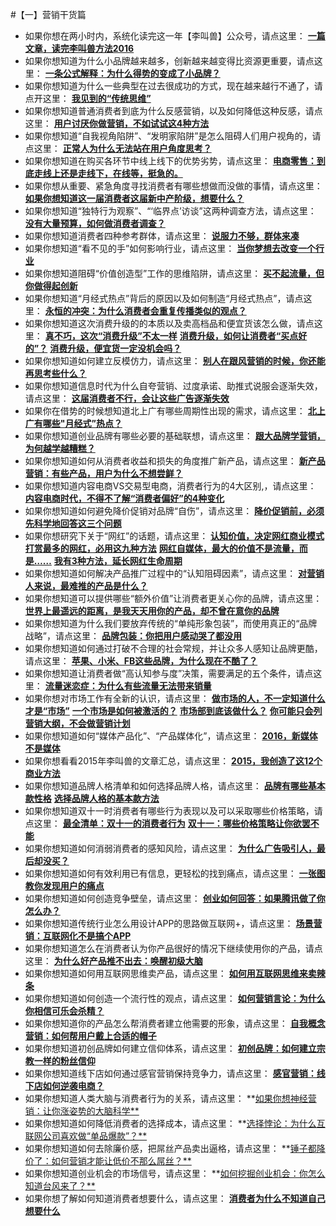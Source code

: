 #【一】营销干货篇
- 如果你想在两小时内，系统化读完这一年【李叫兽】公众号，请点这里：
**[一篇文章，读完李叫兽方法2016](http://mp.weixin.qq.com/s?__biz=MzA5NTMxOTczOA==&mid=2650441925&idx=1&sn=430e62060cc2105554f795b927edea38&chksm=884f0b10bf3882062dff7bd0e4a32af5d72ff497a6b268ad29b93ff7aa53ed9bf881937e374a&scene=21#wechat_redirect)**
- 如果你想知道为什么小品牌越来越多，创新越来越变得比资源更重要，请点这里：
**[一条公式解释：为什么得势的变成了小品牌？](http://mp.weixin.qq.com/s?__biz=MzA5NTMxOTczOA==&mid=2650441912&idx=1&sn=8b89edbb9cbe1d5449a3aaf930e69ebd&chksm=884f0b6dbf38827bc5932f9624d00793ce9ad7bcaea2e878552c959866a672d43175cd9e3145&scene=21#wechat_redirect)**
- 如果你想知道为什么一些典型在过去很成功的方式，现在越来越行不通了，请点开这里：
**[我见到的“传统思维”](http://mp.weixin.qq.com/s?__biz=MzA5NTMxOTczOA==&mid=2650441882&idx=1&sn=62c5999b2da649c0803c957612a820e3&chksm=884f0b4fbf388259461cb19ece3eb4c980c42fa2b1c2684aea4be1db76581aa9f00ba8d11617&scene=21#wechat_redirect)**
- 如果你想知道普通消费者到底为什么反感营销，以及如何降低这种反感，请点这里：
**[用户讨厌你做营销，不如试试这4种方法](http://mp.weixin.qq.com/s?__biz=MzA5NTMxOTczOA==&mid=2650441861&idx=1&sn=28d19ffb929d6042f099184b91e60d88&chksm=884f0b50bf3882461d6504c2e7c0ca3803705c5a4b203b4b970264c038183468a7d1346d95a5&scene=21#wechat_redirect)**
- 如果你想知道“自我视角陷阱”、“发明家陷阱”是怎么阻碍人们用户视角的，请点这里：
**[正常人为什么无法站在用户角度思考？](http://mp.weixin.qq.com/s?__biz=MzA5NTMxOTczOA==&mid=2650441831&idx=1&sn=89b8f882567182efbbf83d40a1411729&chksm=884f0bb2bf3882a4da497662c725c792c429d81c7301bc952bc14d22278b5eb0a3acf51df7db&scene=21#wechat_redirect)**
- 如果你想知道在购买各环节中线上线下的优势劣势，请点这里：
**[电商零售：到底走线上还是走线下，在线等，挺急的。](http://mp.weixin.qq.com/s?__biz=MzA5NTMxOTczOA==&mid=2650441779&idx=1&sn=01208d5bc32138b871ad3aa397f1a14a&chksm=884f0be6bf3882f07b05274163d89b7ff1d6d94813dcc48af4b3c84457393b3ed94b0ab25838&scene=21#wechat_redirect)**
- 如果你想从重要、紧急角度寻找消费者有哪些想做而没做的事情，请点这里：
**[如果你想知道这一届消费者这届新中产阶级，想要什么？](http://mp.weixin.qq.com/s?__biz=MzA5NTMxOTczOA==&mid=2650441762&idx=1&sn=ddbe8363c2a1d9aa13479a90caef96e1&chksm=884f0bf7bf3882e1cd9581c3a2d3bba16dbd764824b40146f6582ffceda52b3c89d929d573a9&scene=21#wechat_redirect)**
- 如果你想知道“独特行为观察”、“‘临界点’访谈”这两种调查方法，请点这里：
**[没有大量预算，如何做消费者调查？](http://mp.weixin.qq.com/s?__biz=MzA5NTMxOTczOA==&mid=2650441730&idx=1&sn=19c7d0b5923c70f650796ab7d6cf3cbc&chksm=884f0bd7bf3882c1708b7d576381d29e6957de5480ee85ad45b1674588689959cd54f9684be0&scene=21#wechat_redirect)**
- 如果你想知道消费者四种参考群体，请点这里：
**[说服力不够，群体来凑](http://mp.weixin.qq.com/s?__biz=MzA5NTMxOTczOA==&mid=2650441714&idx=1&sn=4dfcd87039c8638d1fbd946901af7d8c&chksm=884f0427bf388d312fabf09cda4e1b2792974e1a2bbf22d3a6d68de83e780c6bc7bc0f139bee&scene=21#wechat_redirect)**
- 如果你想知道“看不见的手”如何影响行业，请点这里：
**[当你梦想去改变一个行业](http://mp.weixin.qq.com/s?__biz=MzA5NTMxOTczOA==&mid=2650441641&idx=1&sn=d3b7e267a8b792e09b2ce49bd23e159e&chksm=884f047cbf388d6a7b399667ff40f567119cef9997a9bce3af5ed31fb4d029f600cdb4d3034e&scene=21#wechat_redirect)**
- 如果你想知道阻碍“价值创造型”工作的思维陷阱，请点这里：
**[买不起流量，但你做得起创新](http://mp.weixin.qq.com/s?__biz=MzA5NTMxOTczOA==&mid=2650441621&idx=1&sn=ce1597524334c23b305af7baec995b16&chksm=884f0440bf388d5636945beadc325c11c088b3e8b12d480e7b214e7f67fc254e1a51e5af9b57&scene=21#wechat_redirect)**
- 如果你想知道“月经式热点”背后的原因以及如何制造“月经式热点”，请点这里：
**[永恒的冲突：为什么消费者会重复传播类似的观点？](http://mp.weixin.qq.com/s?__biz=MzA5NTMxOTczOA==&mid=2650441571&idx=1&sn=b330d35e7d42695424ef2bedf8918957&scene=21#wechat_redirect)**
- 如果你想知道这次消费升级的的本质以及卖高档品和便宜货该怎么做，请点这里：
**[真不巧，这次“消费升级”不太一样](http://mp.weixin.qq.com/s?__biz=MzA5NTMxOTczOA==&mid=2650441512&idx=1&sn=5769388eda924a76da2a18cfc1de4181&scene=21#wechat_redirect)**
**[消费升级，如何让消费者“买点好的”？](http://mp.weixin.qq.com/s?__biz=MzA5NTMxOTczOA==&mid=2650441529&idx=1&sn=cc1fc3c3681c23ab64ff58781e2b8936&scene=21#wechat_redirect)**
**[消费升级，便宜货一定没机会吗？](http://mp.weixin.qq.com/s?__biz=MzA5NTMxOTczOA==&mid=2650441553&idx=1&sn=ffbf4aa18387594ca4d5ec742ba2f05b&scene=21#wechat_redirect)**
- 如果你想知道如何建立反模仿力，请点这里：
**[别人在跟风营销的时候，你还能再思考些什么？](http://mp.weixin.qq.com/s?__biz=MzA5NTMxOTczOA==&mid=2650441491&idx=1&sn=ac28f6167e9b9b3426057bfea92056f0&scene=21#wechat_redirect)**
- 如果你想知道信息时代为什么自夸营销、过度承诺、助推式说服会逐渐失效，请点这里：
**[这届消费者不行，会让这些广告逐渐失效](http://mp.weixin.qq.com/s?__biz=MzA5NTMxOTczOA==&mid=2650441468&idx=1&sn=daf111a958b6d1e1c361fc477171e162&scene=21#wechat_redirect)**
- 如果你在借势的时候想知道北上广有哪些周期性出现的需求，请点这里：
**[北上广有哪些"月经式”热点？](http://mp.weixin.qq.com/s?__biz=MzA5NTMxOTczOA==&mid=2650441384&idx=1&sn=803d756e3519ad3e10a8321d8a1efef4&scene=21#wechat_redirect)**
- 如果你想知道创业品牌有哪些必要的基础联想，请点这里：
**[跟大品牌学营销，为何越学越糟糕？](http://mp.weixin.qq.com/s?__biz=MzA5NTMxOTczOA==&mid=2650441343&idx=1&sn=9e0ad9a6d1dd80808ed45de44267d730&scene=21#wechat_redirect)**
- 如果你想知道如何从消费者收益和损失的角度推广新产品，请点这里：
**[新产品营销：有些产品，用户为什么不想尝鲜？](http://mp.weixin.qq.com/s?__biz=MzA5NTMxOTczOA==&mid=2650441281&idx=1&sn=8e84ce123c435004321f5cbf34fa9d56&scene=21#wechat_redirect)**
- 如果你想知道内容电商VS交易型电商，消费者行为的4大区别,，请点这里：
**[内容电商时代，不得不了解“消费者偏好”的4种变化](http://mp.weixin.qq.com/s?__biz=MzA5NTMxOTczOA==&mid=2650441254&idx=1&sn=911c89771aa8e5382b4ccafd7726d081&scene=21#wechat_redirect)**
- 如果你想知道如何避免降价促销对品牌“自伤”，请点这里：
**[降价促销前，必须先科学地回答这三个问题](http://mp.weixin.qq.com/s?__biz=MzA5NTMxOTczOA==&mid=2650441230&idx=1&sn=a8b3651a235816b539819a1b3f9a0b68&scene=21#wechat_redirect)**
- 如果你想研究下关于“网红”的话题，请点这里：
**[认知价值，决定网红商业模式](http://mp.weixin.qq.com/s?__biz=MzA5NTMxOTczOA==&mid=2650441169&idx=1&sn=284aaf45995830a8631646910933a639&scene=21#wechat_redirect)**
**[打赏最多的网红，必用这九种方法](http://mp.weixin.qq.com/s?__biz=MzA5NTMxOTczOA==&mid=2650441034&idx=1&sn=0c7ab73cf6744850e541df6e0d0a87e4&scene=21#wechat_redirect)**
**[网红自媒体，最大的价值不是流量，而是……](http://mp.weixin.qq.com/s?__biz=MzA5NTMxOTczOA==&mid=2650440976&idx=1&sn=828c09def6bae6f4a0376d22ad087f6e&scene=21#wechat_redirect)**
**[我有3种方法，延长网红生命周期](http://mp.weixin.qq.com/s?__biz=MzA5NTMxOTczOA==&mid=402595120&idx=1&sn=feece9ad8bfa5b16f2cab21217a72495&scene=21#wechat_redirect)**
- 如果你想知道如何解决产品推广过程中的“认知阻碍因素”，请点这里：
**[对营销人来说，最难推的产品是什么？](http://mp.weixin.qq.com/s?__biz=MzA5NTMxOTczOA==&mid=2650441148&idx=1&sn=468ea587c3b61faecd0aae5e4503d6cc&scene=21#wechat_redirect)**
- 如果你想知道可以提供哪些“额外价值”让消费者更关心你的品牌，请点这里：
**[世界上最遥远的距离，是我天天用你的产品，却不曾在意你的品牌](http://mp.weixin.qq.com/s?__biz=MzA5NTMxOTczOA==&mid=2650441121&idx=1&sn=c588627b19047f6662dacdcfecfd89f4&scene=21#wechat_redirect)**
- 如果你想知道为什么我们要放弃传统的“单纯形象包装”，而使用真正的“品牌战略”，请点这里：
**[品牌包装：你把用户感动哭了都没用](http://mp.weixin.qq.com/s?__biz=MzA5NTMxOTczOA==&mid=2650441083&idx=1&sn=1842d437575e834c058ace79af003fc8&scene=21#wechat_redirect)**
- 如果你想知道如何通过打破不合理的社会常规，并让众多人感知让品牌更酷，请点这里：
**[苹果、小米、FB这些品牌，为什么现在不酷了？](http://mp.weixin.qq.com/s?__biz=MzA5NTMxOTczOA==&mid=402918210&idx=1&sn=be0a41ee593dda40387d8fe6aa2b4bca&scene=21#wechat_redirect)**
- 如果你想知道让消费者做“高认知参与度”决策，需要满足的五个条件，请点这里：
**[流量迷恋症：为什么有些流量无法带来销量](http://mp.weixin.qq.com/s?__biz=MzA5NTMxOTczOA==&mid=402719032&idx=1&sn=5c0ed776863fc53017f592eab0f8ac05&scene=21#wechat_redirect)**
- 如果你想对市场工作有全新的认识，请点这里：
**[做市场的人，不一定知道什么才是“市场”](http://mp.weixin.qq.com/s?__biz=MzA5NTMxOTczOA==&mid=402177985&idx=1&sn=77dbfc22fa8b1d04f3c0dc99513b06d2&scene=21#wechat_redirect)**
**[一个市场是如何被激活的？](http://mp.weixin.qq.com/s?__biz=MzA5NTMxOTczOA==&mid=402268611&idx=1&sn=aac0e4d11c1471b9475936949b9d93d8&scene=21#wechat_redirect)**
**[市场部到底该做什么？](http://mp.weixin.qq.com/s?__biz=MzA5NTMxOTczOA==&mid=402382827&idx=1&sn=30628119305fe86ff5a72f745757c7e6&scene=21#wechat_redirect)**
**[你可能只会列营销大纲，不会做营销计划](http://mp.weixin.qq.com/s?__biz=MzA5NTMxOTczOA==&mid=402492799&idx=1&sn=7c908eb76892c96f0f6824527b52e4b5&scene=21#wechat_redirect)**
- 如果你想知道如何“媒体产品化”、“产品媒体化”，请点这里：
**[2016，新媒体不是媒体](http://mp.weixin.qq.com/s?__biz=MzA5NTMxOTczOA==&mid=401650053&idx=1&sn=25af8e671b315660717df4ffecd1bde0&scene=21#wechat_redirect)**
- 如果你想看看2015年李叫兽的文章汇总，请点这里：
**[2015，我创造了这12个商业方法](http://mp.weixin.qq.com/s?__biz=MzA5NTMxOTczOA==&mid=401552541&idx=1&sn=4c9328c19e221b3f51580fc62b0422a6&scene=21#wechat_redirect)**
- 如果你想知道品牌人格清单和如何选择品牌人格，请点这里：
**[品牌有哪些基本款性格](http://mp.weixin.qq.com/s?__biz=MzA5NTMxOTczOA==&mid=400577854&idx=1&sn=590aaec9e497caff34dc366379ae7218&scene=21#wechat_redirect)**
**[选择品牌人格的基本款方法](http://mp.weixin.qq.com/s?__biz=MzA5NTMxOTczOA==&mid=400680596&idx=1&sn=4cd303ef929ef130e4ce2b0c3cb1989c&scene=21#wechat_redirect)**
- 如果你想知道双十一时消费者有哪些行为表现以及可以采取哪些价格策略，请点这里：
**[最全清单：双十一的消费者行为](http://mp.weixin.qq.com/s?__biz=MzA5NTMxOTczOA==&mid=400449105&idx=1&sn=48b6c8a11927b5dcba3d28a76662a6ca&scene=21#wechat_redirect)**
**[双十一：哪些价格策略让你欲罢不能](http://mp.weixin.qq.com/s?__biz=MzA5NTMxOTczOA==&mid=201219973&idx=1&sn=b0e9657ef1498c89b2be66bfcc0e74d2&scene=21#wechat_redirect)**
- 如果你想知道如何消弱消费者的感知风险，请点这里：
**[为什么广告吸引人，最后却没买？](http://mp.weixin.qq.com/s?__biz=MzA5NTMxOTczOA==&mid=208538871&idx=1&sn=8e8fe1520ab3da845adf52be22422d62&scene=21#wechat_redirect)**
- 如果你想知道如何有效利用已有信息，更轻松的找到痛点，请点这里：
**[一张图教你发现用户的痛点](http://mp.weixin.qq.com/s?__biz=MzA5NTMxOTczOA==&mid=208271628&idx=1&sn=50f26ca237488c75733150553adb65db&scene=21#wechat_redirect)**
- 如果你想知道如何创造竞争壁垒，请点这里：
**[创业如何回答：如果腾讯做了你怎么办？](http://mp.weixin.qq.com/s?__biz=MzA5NTMxOTczOA==&mid=207716205&idx=1&sn=1a7185fa3b44cf108f6e4eba4c864f64&scene=21#wechat_redirect)**
- 如果你想知道传统行业怎么用设计APP的思路做互联网+，请点这里：
**[场景营销：互联网化不是搞个APP](http://mp.weixin.qq.com/s?__biz=MzA5NTMxOTczOA==&mid=207492493&idx=1&sn=196c97c7d022730a8a19e0f0525d38fa&scene=21#wechat_redirect)**
- 如果你想知道怎么在消费者认为你产品很好的情况下继续使用你的产品，请点这里：
**[为什么好产品推不出去：唤醒初级大脑](http://mp.weixin.qq.com/s?__biz=MzA5NTMxOTczOA==&mid=206868502&idx=1&sn=5d41ce5dff4d94415b6367a200bb525f&scene=21#wechat_redirect)**
- 如果你想知道如何用互联网思维卖产品，请点这里：
**[如何用互联网思维来卖辣条](http://mp.weixin.qq.com/s?__biz=MzA5NTMxOTczOA==&mid=203864565&idx=1&sn=8b9d85088e0d12f54ebb08cce7d71936&scene=21#wechat_redirect)**
- 如果你想知道如何创造一个流行性的观点，请点这里：
**[如何营销言论：为什么你相信可乐会杀精？](http://mp.weixin.qq.com/s?__biz=MzA5NTMxOTczOA==&mid=203053680&idx=1&sn=96b36d957944d2c34d4ba3713676c443&scene=21#wechat_redirect)**
- 如果你想知道你的产品怎么帮消费者建立他需要的形象，请点这里：
**[自我概念营销：如何帮用户戴上合适的帽子](http://mp.weixin.qq.com/s?__biz=MzA5NTMxOTczOA==&mid=202919394&idx=1&sn=420f16c57a588d5b14e2045789d9692a&scene=21#wechat_redirect)**
- 如果你想知道初创品牌如何建立信仰体系，请点这里：
**[初创品牌：如何建立宗教一样的粉丝信仰](http://mp.weixin.qq.com/s?__biz=MzA5NTMxOTczOA==&mid=202570744&idx=1&sn=e8ca44643a9e693b060e5d11a59944ec&scene=21#wechat_redirect)**
- 如果你想知道线下店如何通过感官营销保持竞争力，请点这里：
**[感官营销：线下店如何逆袭电商？](http://mp.weixin.qq.com/s?__biz=MzA5NTMxOTczOA==&mid=202104523&idx=1&sn=a1bdad3efc535478668eb3c79ac6b1a0&scene=21#wechat_redirect)**
- 如果你想知道人类大脑与消费者行为的关系，请点这里：
**[如果你想神经营销：让你涨姿势的大脑科学**](http://mp.weixin.qq.com/s?__biz=MzA5NTMxOTczOA==&mid=201971046&idx=1&sn=01adced0bccf604cde9fda8bc9511351&scene=21#wechat_redirect)
- 如果你想知道如何降低消费者的选择成本，请点这里：
**[选择悖论：为什么互联网公司喜欢做“单品爆款”？**](http://mp.weixin.qq.com/s?__biz=MzA5NTMxOTczOA==&mid=201330933&idx=1&sn=b0d6998c9574b8dde459c3a51c041098&scene=21#wechat_redirect)
- 如果你想知道如何去除廉价感，把屌丝产品卖出逼格，请点这里：
**[锤子都降价了：如何营销才能让低价不那么屌丝？**](http://mp.weixin.qq.com/s?__biz=MzA5NTMxOTczOA==&mid=200983124&idx=1&sn=2d5992eba30fb5278ef2430414fe4cdb&scene=21#wechat_redirect)
- 如果你想知道创业机会的市场信号，请点这里：
**[如何挖掘创业机会：你怎么知道台风来了？**](http://mp.weixin.qq.com/s?__biz=MzA5NTMxOTczOA==&mid=200894582&idx=1&sn=5d182ad6f602841d2d603ebed3ec7f1d&scene=21#wechat_redirect)
- 如果你想了解如何知道消费者想要什么，请点这里：
**[消费者为什么不知道自己想要什么](http://mp.weixin.qq.com/s?__biz=MzA5NTMxOTczOA==&mid=200279205&idx=1&sn=51c7bc676a69b10663fe142367412bd3&scene=21#wechat_redirect)**